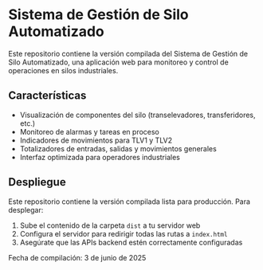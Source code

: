 # Sistema de Gestión de Silo Automatizado

Este repositorio contiene la versión compilada del Sistema de Gestión de Silo Automatizado, una aplicación web para monitoreo y control de operaciones en silos industriales.

## Características

- Visualización de componentes del silo (transelevadores, transferidores, etc.)
- Monitoreo de alarmas y tareas en proceso
- Indicadores de movimientos para TLV1 y TLV2
- Totalizadores de entradas, salidas y movimientos generales
- Interfaz optimizada para operadores industriales

## Despliegue

Este repositorio contiene la versión compilada lista para producción. Para desplegar:

1. Sube el contenido de la carpeta `dist` a tu servidor web
2. Configura el servidor para redirigir todas las rutas a `index.html`
3. Asegúrate que las APIs backend estén correctamente configuradas

Fecha de compilación: 3 de junio de 2025